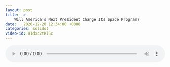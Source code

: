 ```yaml
---
layout: post
title:  >
    Will America's Next President Change Its Space Program?
date:   2020-12-28 12:34:00 +0000
categories: solidot
video-id: H1dxc2tRlSc
---
```


<audio src="/assets/0a748f470b9135ea1549fa9bfb77d769.mp3" style="width: 100%;" controls></audio>


